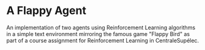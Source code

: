 # A Flappy Agent
An implementation of two agents using Reinforcement Learning algorithms in a simple text environment mirroring the famous game "Flappy Bird" as part of a course assignment for Reinforcement Learning in CentraleSupélec.
